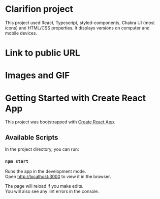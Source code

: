 # Clarifion project

This project used React, Typescript, styled-components, Chakra UI (most icons) and HTML/CSS properties. It displays versions on computer and mobile devices.

# Link to public URL

# Images and GIF

# Getting Started with Create React App

This project was bootstrapped with [Create React App](https://github.com/facebook/create-react-app).

## Available Scripts

In the project directory, you can run:

### `npm start`

Runs the app in the development mode.\
Open [http://localhost:3000](http://localhost:3000) to view it in the browser.

The page will reload if you make edits.\
You will also see any lint errors in the console.
